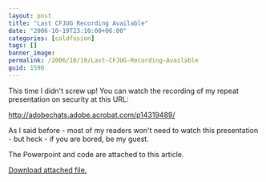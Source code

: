 ```yaml
---
layout: post
title: "Last CFJUG Recording Available"
date: "2006-10-19T23:10:00+06:00"
categories: [coldfusion]
tags: []
banner_image: 
permalink: /2006/10/19/Last-CFJUG-Recording-Available
guid: 1598
---
```


This time I didn't screw up! You can watch the recording of my repeat presentation on security at this URL:

<a href="http://adobechats.adobe.acrobat.com/p14319489/">http://adobechats.adobe.acrobat.com/p14319489/</a>

As I said before - most of my readers won't need to watch this presentation - but heck - if you are bored, be my guest.

The Powerpoint and code are attached to this article.<p><a href='enclosures/D{% raw %}%3A%{% endraw %}5Cwebsites{% raw %}%5Cdev%{% endraw %}2Ecamdenfamily{% raw %}%2Ecom%{% endraw %}5Cenclosures{% raw %}%2Fsecpreso1%{% endraw %}2Ezip'>Download attached file.</a></p>
